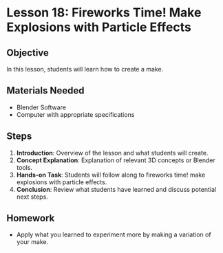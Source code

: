
# Lesson 18: Fireworks Time! Make Explosions with Particle Effects

## Objective
In this lesson, students will learn how to create a make.

## Materials Needed
- Blender Software
- Computer with appropriate specifications

## Steps
1. **Introduction**: Overview of the lesson and what students will create.
2. **Concept Explanation**: Explanation of relevant 3D concepts or Blender tools.
3. **Hands-on Task**: Students will follow along to fireworks time! make explosions with particle effects.
4. **Conclusion**: Review what students have learned and discuss potential next steps.

## Homework
- Apply what you learned to experiment more by making a variation of your make.
